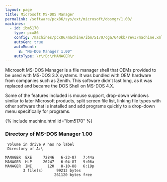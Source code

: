 ```yaml
---
layout: page
title: Microsoft MS-DOS Manager
permalink: /software/pcx86/sys/ext/microsoft/dosmgr/1.00/
machines:
  - id: ibm5170
    type: pcx86
    config: /machines/pcx86/machine/ibm/5170/cga/640kb/rev3/machine.xml
    autoGen: true
    autoMount:
      B: "MS-DOS Manager 1.00"
    autoType: \r\rB:\rMANAGER\r
---
```


Microsoft MS-DOS Manager is a file manager shell that OEMs provided to be used with MS-DOS 3.X systems. It was bundled with OEM hardware from companies such as Zenith. This software didn't last long, as it was replaced and became the DOS Shell on MS-DOS 4.X.

Some of the features included is mouse support, drop-down windows similar to later Microsoft products, split screen file list, linking file types with other software that is installed and add programs quickly to a drop-down menu specifically for programs.

{% include machine.html id="ibm5170" %}

### Directory of MS-DOS Manager 1.00

     Volume in drive A has no label
     Directory of A:\

    MANAGER  EXE     72846   6-23-87   7:44a
    MANAGER  HLP     26247   6-04-87   9:06a
    MANAGER  INI       120   8-10-88   6:19p
            3 file(s)      99213 bytes
                          261120 bytes free
